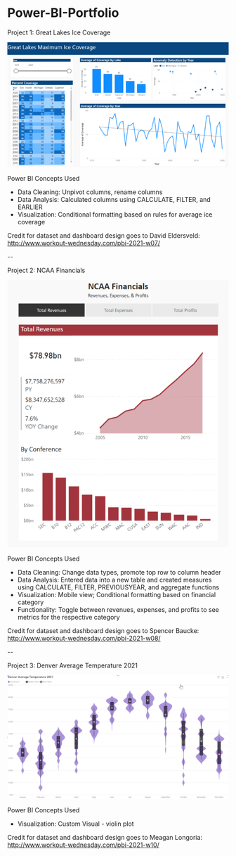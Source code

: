 # Power-BI-Portfolio

Project 1: Great Lakes Ice Coverage

![](https://github.com/jason-paulose/images/blob/main/Great%20Lakes%20Ice%20Coverage%20-%20Power%20BI%20Desktop.png)

Power BI Concepts Used
- Data Cleaning: Unpivot columns, rename columns
- Data Analysis: Calculated columns using CALCULATE, FILTER, and EARLIER
- Visualization: Conditional formatting based on rules for average ice coverage

Credit for dataset and dashboard design goes to David Eldersveld: http://www.workout-wednesday.com/pbi-2021-w07/

--

Project 2: NCAA Financials

![](https://github.com/jason-paulose/images/blob/main/NCAA%20Financials%20Mobile%20View.png)

Power BI Concepts Used
- Data Cleaning: Change data types, promote top row to column header
- Data Analysis: Entered data into a new table and created measures using CALCULATE, FILTER, PREVIOUSYEAR, and aggregate functions
- Visualization: Mobile view; Conditional formatting based on financial category
- Functionality: Toggle between revenues, expenses, and profits to see metrics for the respective category

Credit for dataset and dashboard design goes to Spencer Baucke: http://www.workout-wednesday.com/pbi-2021-w08/

--

Project 3: Denver Average Temperature 2021

![](https://github.com/jason-paulose/images/blob/main/Denver%20Average%20Temperature%202021.png)

Power BI Concepts Used
- Visualization: Custom Visual - violin plot

Credit for dataset and dashboard design goes to Meagan Longoria: http://www.workout-wednesday.com/pbi-2021-w10/
